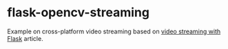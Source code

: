 flask-opencv-streaming
=====================

Example on cross-platform video streaming based on [video streaming with Flask](http://blog.miguelgrinberg.com/post/video-streaming-with-flask) article.
